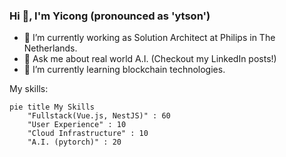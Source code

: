 ### Hi 👋, I'm Yicong (pronounced as 'ytson')

<!--
**Yc-Chen/Yc-Chen** is a ✨ _special_ ✨ repository because its `README.md` (this file) appears on your GitHub profile.

Here are some ideas to get you started:

- 🔭 I’m currently working on ...
- 🌱 I’m currently learning ...
- 👯 I’m looking to collaborate on ...
- 🤔 I’m looking for help with ...
- 💬 Ask me about ...
- 📫 How to reach me: ...
- 😄 Pronouns: ...
- ⚡ Fun fact: ...
-->

- 🔭 I’m currently working as Solution Architect at Philips in The Netherlands.
- 💬 Ask me about real world A.I. (Checkout my LinkedIn posts!)
- 🌱 I’m currently learning blockchain technologies.

My skills:

```mermaid
pie title My Skills
    "Fullstack(Vue.js, NestJS)" : 60
    "User Experience" : 10
    "Cloud Infrastructure" : 10
    "A.I. (pytorch)" : 20
```
